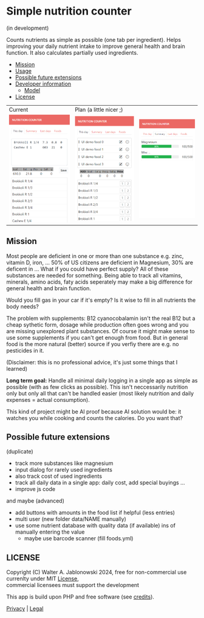 # Simple nutrition counter

(in development)

Counts nutrients as simple as possible (one tab per ingredient). Helps improving your daily nutrient intake to improve general health and brain function. It also calculates partially used ingredients.

- [Mission](#mission)
- [Usage](misc/usage.md)
- [Possible future extensions](#possible-future-extensions)
- [Developer information](misc/dev_info.md)
  - [Model](misc/dev_info.md#model)
- [License](#license)

<table>
  <tr>
    <td>Current</td>
    <td>Plan (a little nicer ;)</td>
    <td>&nbsp;</td>
  </tr>
  <tr>
    <td>
      <img src="misc/img.png" width="200">
    </td>
    <td>
      <img src="misc/design_1.png" width="200">
    </td>
    <td>
      <img src="misc/design_2.png" width="200">
    </td>
  </tr>
</table>


Mission
----------------------------------------------------------

Most people are deficient in one or more than one substance e.g. zinc, vitamin D, iron, ... 50% of US citizens are deficient in Magnesium, 30% are deficent in ... What if you could have perfect supply? All of these substances are needed for something. Being able to track all vitamins, minerals, amino acids, faty acids seperately may make a big difference for general health and brain function.

Would you fill gas in your car if it's empty? Is it wise to fill in all nutrients the body needs?

The problem with supplements: B12 cyanocobalamin isn't the real B12 but a cheap sythetic form, dosage while production often goes wrong and you are missing unexplored plant substances. Of course it might make sense to use some supplements if you can't get enough from food. But in general food is the more natural (better) source if you verfiy there are e.g. no pesticides in it.

(Disclaimer: this is no professional advice, it's just some things that I learned)

**Long term goal:** Handle all minimal daily logging in a single app as simple as possible (with as few clicks as possible). This isn't neccessarily nutrition only but only all that can't be handled easier (most likely nutrition and daily expenses = actual consumption).

This kind of project might be AI proof because AI solution would be: it watches you while cooking and counts the calories. Do you want that?


Possible future extensions
----------------------------------------------------------

(duplicate)

- track more substances like magnesium
- input dialog for rarely used ingredients
- also track cost of used ingredients
- track all daily data in a single app: daily cost, add special buyings ...
- improve js code

and maybe (advanced)

- add buttons with amounts in the food list if helpful (less entries)
- multi user (new folder data/NAME manually)
- use some nutrient database with quality data (if available) ins of manually entering the value
  - maybe use barcode scanner (fill foods.yml)


LICENSE
----------------------------------------------------------

Copyright (C) Walter A. Jablonowski 2024, free for non-commercial use currenlty under MIT [License](LICENSE), \
commercial licensees must support the development

This app is build upon PHP and free software (see [credits](credits.md)).

[Privacy](https://walter-a-jablonowski.github.io/privacy.html) | [Legal](https://walter-a-jablonowski.github.io/imprint.html)
